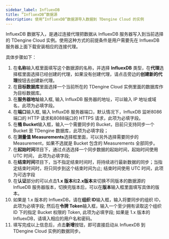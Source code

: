 ```yaml
---
sidebar_label: InfluexDB
title: “InfluexDB”数据源
description: 使用“InfluexDB”数据源导入数据到 TDengine Cloud 的实例
---
```

InfluexDB 数据写入，是通过连接代理把数据从 InfluexDB 服务器写入到当前选择的 TDengine Cloud 实例。使用这种方式的前提条件是用户需要先在 InfluexDB 服务器上面下载安装相应的连接代理。

具体步骤如下：

1. 在**名称**输入框里面填写这个数据源的名称，并选择 **InfluexDB** 类型，在**代理**选择框里面选择已经创建的代理，如果没有创建代理，请点击旁边的**创建新的代理**按钮去创建新代理。
2. 在**目标数据库**里面选择一个当前所在的 TDengine Cloud 实例里面的数据库作为目标数据库。
3. 在**服务器地址**输入框, 输入 InfluxDB 服务器的地址，可以输入 IP 地址或域名，此项为必填字段。
4. 在**端口**输入框, 输入 InfluxDB 服务器端口，默认情况下，InfluxDB 监听8086端口的 HTTP 请求和8088端口的 HTTPS 请求，此项为必填字段。
5. 在**桶 Bucket**输入框，输入一个需要同步的 Bucket，目前只支持同步一个 Bucket 至 TDengine 数据库，此项为必填字段；
6. 在**测量值 Measurements**选择框里面，可以另外选择需要同步的 Measurement，如果不选就是 Bucket 包含的 Measurements 全部同步。
7. 在**起始时间**项目下，通过点选选择一个同步数据的起始时间，起始时间使用 UTC 时间， 此项为必填字段;
8. 在**结束时间**项目下，当不指定结束时间时，将持续进行最新数据的同步；当指定结束时间时，将只同步到这个结束时间为止; 结束时间使用 UTC 时间，此项为可选字段
9. 在**认证**部分的可以点击**1.x 版本**和**2.x版本**来切换不同版本的数据源的 InflueDB 服务器版本，切换完版本后，可以在**版本**输入框里面填写具体的版本。
10. 如果是 1.x 版本的 InfluexDB，请在**组织 ID**输入框，输入将要同步的组织 ID，此项为必填字段; 然后在**令牌 Token**输入框，输入一个至少拥有读取这个组织 ID 下的指定 Bucket 权限的 Token, 此项为必填字段; 如果是 1.x 版本的 InfluexDB，请填入相应的用户名和密码。
11. 填写完成以上信息后，点击**新增**按钮，即可直接启动从 InfluexDB 到 TDengine Cloud 实例的数据同步。

